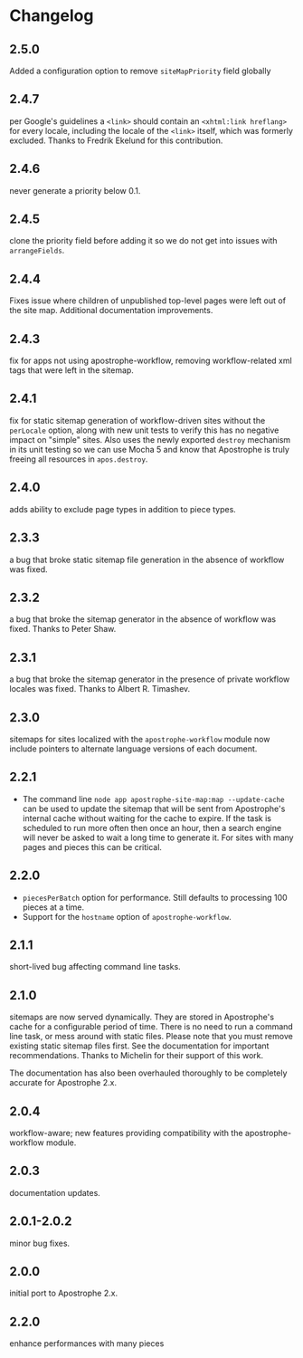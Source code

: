 # Changelog

## 2.5.0

Added a configuration option to remove `siteMapPriority` field globally

## 2.4.7

per Google's guidelines a `<link>` should contain an `<xhtml:link hreflang>` for every locale, including the locale of the `<link>` itself, which was formerly excluded. Thanks to Fredrik Ekelund for this contribution.

## 2.4.6

never generate a priority below 0.1.

## 2.4.5

clone the priority field before adding it so we do not get into issues with `arrangeFields`.

## 2.4.4

Fixes issue where children of unpublished top-level pages were left out of the site map. Additional documentation improvements.

## 2.4.3

fix for apps not using apostrophe-workflow, removing workflow-related xml tags that were left in the sitemap.

## 2.4.1

fix for static sitemap generation of workflow-driven sites without the `perLocale` option, along with new unit tests to verify this has no negative impact on "simple" sites. Also uses the newly exported `destroy` mechanism in its unit testing so we can use Mocha 5 and know that Apostrophe is truly freeing all resources in `apos.destroy`.

## 2.4.0

adds ability to exclude page types in addition to piece types.

## 2.3.3

a bug that broke static sitemap file generation in the absence of workflow was fixed.

## 2.3.2

a bug that broke the sitemap generator in the absence of workflow was fixed. Thanks to Peter Shaw.

## 2.3.1

a bug that broke the sitemap generator in the presence of private workflow locales was fixed. Thanks to Albert R. Timashev.

## 2.3.0

sitemaps for sites localized with the `apostrophe-workflow` module now include pointers to alternate language versions of each document.

## 2.2.1

* The command line `node app apostrophe-site-map:map --update-cache` can be used to update the sitemap that will be sent from Apostrophe's internal cache without waiting for the cache to expire. If the task is scheduled to run more often then once an hour, then a search engine will never be asked to wait a long time to generate it. For sites with many pages and pieces this can be critical.

## 2.2.0

* `piecesPerBatch` option for performance. Still defaults to processing 100 pieces at a time.
* Support for the `hostname` option of `apostrophe-workflow`.

## 2.1.1

short-lived bug affecting command line tasks.

## 2.1.0

sitemaps are now served dynamically. They are stored in Apostrophe's cache for a configurable period of time. There is no need to run a command line task, or mess around with static files. Please note that you must remove existing static sitemap files first. See the documentation for important recommendations. Thanks to Michelin for their support of this work.

The documentation has also been overhauled thoroughly to be completely accurate for Apostrophe 2.x.

## 2.0.4

workflow-aware; new features providing compatibility with the apostrophe-workflow module.

## 2.0.3

documentation updates.

## 2.0.1-2.0.2

minor bug fixes.

## 2.0.0

initial port to Apostrophe 2.x.

## 2.2.0

enhance performances with many pieces
